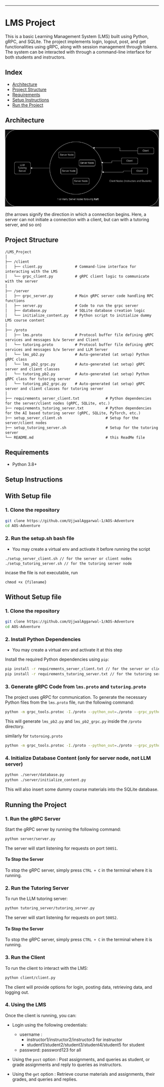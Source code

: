 
---

# LMS Project

This is a basic Learning Management System (LMS) built using Python, gRPC, and SQLite. The project implements login, logout, post, and get functionalities using gRPC, along with session management through tokens. The system can be interacted with through a command-line interface for both students and instructors.

## Index

- [Architecture](#architecture)
- [Project Structure](#project-structure)
- [Requirements](#requirements)
- [Setup Instructions](#setup-instructions)
- [Run the Project](#running-the-project)

## Architecture

![](./architecture.png)

(the arrows signify the direction in which a connection begins. Here, a server can not initiate a connection with a client, but can with a tutoring server, and so on) 

## Project Structure

```
/LMS_Project
│
├── /client
│   ├── client.py               # Command-line interface for interacting with the LMS
│   └── grpc_client.py          # gRPC client logic to communicate with the server
│
├── /server
│   ├── grpc_server.py          # Main gRPC server code handling RPC functions
│   ├── server.py               # Code to run the grpc server
│   ├── database.py             # SQLite database creation logic
│   └── initialize_content.py   # Python script to initialize dummy LMS course content
│
├── /proto
│   ├── lms.proto               # Protocol buffer file defining gRPC services and messages b/w Server and Client
│   └── tutoring.proto          # Protocol buffer file defining gRPC services and messages b/w Server and LLM Server
│   └── lms_pb2.py              # Auto-generated (at setup) Python gRPC class
│   └── lms_pb2_grpc.py         # Auto-generated (at setup) gRPC server and client classes
│   └── tutoring_pb2.py         # Auto-generated (at setup) Python gRPC class for tutoring server
│   └── tutoring_pb2_grpc.py    # Auto-generated (at setup) gRPC server and client classes for tutoring server
│
├── requirements_server_client.txt            # Python dependencies for the server/client nodes (gRPC, SQLite, etc.)
├── requirements_tutoring_server.txt          # Python dependencies for the AI based tutoring server (gRPC, SQLite, PyTorch, etc.)
├── setup_server_client.sh                    # Setup for the server/client nodes
├── setup_tutoring_server.sh                  # Setup for the tutoring server
└── README.md                                 # this ReadMe file
```


## Requirements

- Python 3.8+

## Setup Instructions

## With Setup file

### 1. Clone the repository
```bash
git clone https://github.com/UjjwalAggarwal-1/AOS-Adventure
cd AOS-Adventure
```


### 2. Run the setup.sh bash file
* You may create a virtual env and activate it before running the script

```
./setup_server_client.sh // for the server or client nodes
./setup_tutoring_server.sh // for the tutoring server node
```
incase the file is not executable, run

```
chmod +x {filename}
```

## Without Setup file

### 1. Clone the repository
```bash
git clone https://github.com/UjjwalAggarwal-1/AOS-Adventure
cd AOS-Adventure
```


### 2. Install Python Dependencies
* You may create a virtual env and activate it at this step

Install the required Python dependencies using `pip`:

```bash
pip install -r requirements_server_client.txt // for the server or client nodes
pip install -r requirements_tutoring_server.txt // for the tutoring server node
```

### 3. Generate gRPC Code from `lms.proto` and `tutoring.proto`

The project uses gRPC for communication. To generate the necessary Python files from the `lms.proto` file, run the following command:

```bash
python -m grpc_tools.protoc -I./proto --python_out=./proto --grpc_python_out=./proto ./proto/lms.proto
```

This will generate `lms_pb2.py` and `lms_pb2_grpc.py` inside the `/proto` directory.

similarly for `tutoroing.proto`
```bash
python -m grpc_tools.protoc -I./proto --python_out=./proto --grpc_python_out=./proto ./proto/tutoring.proto
```

### 4. Initialize Database Content (only for server node, not LLM server)

```bash
python ./server/database.py
python ./server/initialize_content.py
```

This will also insert some dummy course materials into the SQLite database.


## Running the Project

### 1. Run the gRPC Server

Start the gRPC server by running the following command:

```bash
python server/server.py
```

The server will start listening for requests on port `50051`.

#### To Stop the Server

To stop the gRPC server, simply press `CTRL + C` in the terminal where it is running.


### 2. Run the Tutoring Server

To run the LLM tutoring server:

```bash
python tutoring_server/tutoring_server.py
```

The server will start listening for requests on port `50052`.

#### To Stop the Server

To stop the gRPC server, simply press `CTRL + C` in the terminal where it is running.

### 3. Run the Client

To run the client to interact with the LMS:

```bash
python client/client.py
```

The client will provide options for login, posting data, retrieving data, and logging out.

### 4. Using the LMS

Once the client is running, you can:
- Login using the following credentials:
  - username : 
    - instructor1/instructor2/instructor3 for instructor
    - student1/student2/student3/student4/student5 for student
  - password: password123 for all

- Using the `post` option : Post assignments, and queries as student, or grade assignments and reply to queries as instructors.
- Using the `get` option : Retrieve course materials and assignments, their grades, and queries and replies.
